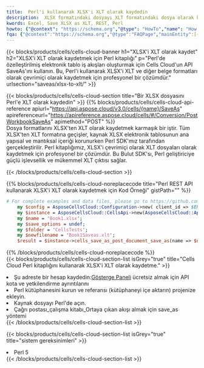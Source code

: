 ```yaml
---
title:  Perl'i kullanarak XLSX'i XLT olarak kaydedin
description:  XLSX formatındaki dosyayı XLT formatındaki dosya olarak kaydetmek için Perl için Aspose.Cells Cloud SDK'yı kullanma.
kwords: Excel, Save XLSX as XLT, REST, Perl
howto: {"@context": "https://schema.org","@type": "HowTo","name": "How to save XLSX as XLT using the Cells Cloud Perl library.","description": "How to save XLSX as XLT using the Cells Cloud Perl library.","image": {"@type": "ImageObject"},"url": "/perl/saveas/xlsx-to-xlt/","step": [{ "@type": "HowToStep","name": "How to save XLSX as XLT using the Cells Cloud Perl library. step 1", "image": {"@type": "ImageObject",},"url": "/perl/saveas/xlsx-to-xlt/","text": "Register an account at <a href='https://dashboard.aspose.cloud/'>Dashboard</a> to get free API quota & authorization details",},{ "@type": "HowToStep","name": "How to save XLSX as XLT using the Cells Cloud Perl library. step 1", "image": {"@type": "ImageObject",},"url": "/perl/saveas/xlsx-to-xlt/","text": "Install Perl library and add the reference (import the library) to your project.",},{ "@type": "HowToStep","name": "How to save XLSX as XLT using the Cells Cloud Perl library. step 1", "image": {"@type": "ImageObject",},"url": "/perl/saveas/xlsx-to-xlt/","text": "Open the source file in Perl.",},{ "@type": "HowToStep","name": "How to save XLSX as XLT using the Cells Cloud Perl library. step 1", "image": {"@type": "ImageObject",},"url": "/perl/saveas/xlsx-to-xlt/","text": "Call post_workbook_save_as method to get the resultant stream",}, ],"supply": {"@type": "HowToSupply","name": "document"},"tool": [{"@type": "HowToTool","name": "VIM, Visual Studio Code, Eclipse"},{"@type": "HowToTool","name": "Aspose Cells"}],"totalTime": "PT6M"}
fqa: {"@context":"https://schema.org","@type":"FAQPage","mainEntity":[{"@type":"Question","name":"Why save file as other formats file in C# using REST API?","acceptedAnswer":{"@type":"Answer","text":"Documents are encoded in many ways, and some files may be incompatible with the software you use. To open and read such files, just save them as appropriate file formats.<br/><ol><li>Install .NET SDK and add the reference (import the library) to your project.</li><li>Open the source file in C# using REST API.</li><li>Call the PostWorkbookSaveAsRequest() method, passing an output filename with required extension.</li><li>Get the result of save as a separate file.</li></ol>"}},{"@type":"Question","name":"What file formats can I save as with your C# library?","acceptedAnswer":{"@type":"Answer","text":"We support a variety of file formats for conversion using .NET library, including XLSX, Excel, xls , PDF, CSV, HTML, Markdown, XML, PNG, JPG, TIFF, Json, TXT and many more."}},{"@type":"Question","name":"What is the maximum allowed file size for conversion using this .NET library?","acceptedAnswer":{"@type":"Answer","text":"There are no file size limits for format conversions using .NET library."}}]}
---
```

{{< blocks/products/cells/cells-cloud-banner h1="XLSX\'i XLT olarak kaydet" h2="XLSX\'i XLT olarak kaydetmek için Perl kitaplığı" p="Perl\'de özelleştirilmiş elektronik tablo iş akışları oluşturmak için Cells Cloud\'un API SaveAs\'ını kullanın. Bu, Perl\'i kullanarak XLSX\'i XLT ve diğer belge formatları olarak çevrimiçi olarak kaydetmek için profesyonel bir çözümdür." urlsection="saveas/xlsx-to-xlt/" >}}

{{< blocks/products/cells/cells-cloud-section title="Bir XLSX dosyasını Perl\'e XLT olarak kaydedin" >}}
{{% blocks/products/cells/cells-cloud-api-reference apiurl="https://api.aspose.cloud/v3.0/cells/{name}/SaveAs" apireferenceurl="https://apireference.aspose.cloud/cells/#/Conversion/PostWorkbookSaveAs" apimethod="POST" %}}
<br/>
Dosya formatlarını XLSX'ten XLT olarak kaydetmek karmaşık bir iştir. Tüm XLSX'ten XLT formatına geçişler, kaynak XLSX elektronik tablosunun ana yapısal ve mantıksal içeriği korunurken Perl SDK'mız tarafından gerçekleştirilir. Perl kitaplığımız, XLSX'i çevrimiçi olarak XLT dosyaları olarak kaydetmek için profesyonel bir çözümdür. Bu Bulut SDK'sı, Perl geliştiriciye güçlü işlevsellik ve mükemmel XLT çıktısı sağlar.

{{< /blocks/products/cells/cells-cloud-section >}}

{{% blocks/products/cells/cells-cloud-noreplacecode title="Perl REST API kullanarak XLSX\'i XLT olarak kaydetmek için Kod Örneği" gistPath="" %}}
  
```perl
# For complete examples and data files, please go to https://github.com/aspose-cells-cloud/aspose-cells-cloud-perl/
    my $config = AsposeCellsCloud::Configuration->new( client_id => $ENV{'ProductClientId'}, client_secret => $ENV{'ProductClientSecret'});
    my $instance = AsposeCellsCloud::CellsApi->new(AsposeCellsCloud::ApiClient->new( $config));
    my $name = 'Book1.xlsx';
    my $save_options = undef;
    my $folder = 'CellsTests';
    my $newfilename = 'Book1Saveas.xlt';
    $result = $instance->cells_save_as_post_document_save_as(name => $name,save_options => $save_options, newfilename => $newfilename, folder => $folder);
```
  
{{% /blocks/products/cells/cells-cloud-noreplacecode %}}
<br/>
{{< blocks/products/cells/cells-cloud-section-list isGrey="true" title="Cells Cloud Perl kitaplığını kullanarak XLSX\'i XLT olarak kaydetme." >}}
<li> Şu adreste bir hesap kaydedin:<a href="https://dashboard.aspose.cloud/">Gösterge Paneli</a> ücretsiz almak için API kota ve yetkilendirme ayrıntılarını</li>
<li>Perl kütüphanesini kurun ve referansı (kütüphaneyi içe aktarın) projenize ekleyin.</li>
<li>Kaynak dosyayı Perl'de açın.</li>
<li>Çağrı postası_çalışma kitabı_Ortaya çıkan akışı almak için save_as yöntemi</li>
{{< /blocks/products/cells/cells-cloud-section-list >}}

{{< blocks/products/cells/cells-cloud-section-list isGrey="true" title="sistem gereksinimleri" >}}
<li>Perl 5</li>
{{< /blocks/products/cells/cells-cloud-section-list >}}
